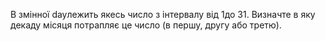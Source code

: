 В змінної dayлежить якесь число з інтервалу від 1до 31. Визначте в яку декаду місяця потрапляє це число (в першу, другу або третю).